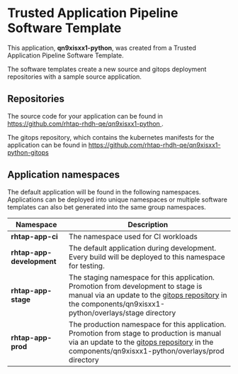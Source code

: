 # Trusted Application Pipeline Software Template

This application, **qn9xisxx1-python**, was created from a Trusted Application Pipeline Software Template.

The software templates create a new source and gitops deployment repositories with a sample source application. 

## Repositories

The source code for your application can be found in [https://github.com/rhtap-rhdh-qe/qn9xisxx1-python ](https://github.com/rhtap-rhdh-qe/qn9xisxx1-python ).
 
The gitops repository, which contains the kubernetes manifests for the application can be found in 
[https://github.com/rhtap-rhdh-qe/qn9xisxx1-python-gitops ](https://github.com/rhtap-rhdh-qe/qn9xisxx1-python-gitops ) 

## Application namespaces 

The default application will be found in the following namespaces. Applications can be deployed into unique namespaces or multiple software templates can also bet generated into the same group namespaces.  

|  Namespace   |  Description   |  
| -------- | -------- |
| **rhtap-app-ci** | The namespace used for CI workloads |
| **rhtap-app-development** | The default application during development. Every build will be deployed to this namespace for testing. |
| **rhtap-app-stage** | The staging namespace for this application. Promotion from development to stage is manual via an update to the [gitops repository](https://github.com/rhtap-rhdh-qe/qn9xisxx1-python-gitops ) in the components/qn9xisxx1-python/overlays/stage directory |
| **rhtap-app-prod** | The production namespace for this application. Promotion from stage to production is manual via an update to the [gitops repository](https://github.com/rhtap-rhdh-qe/qn9xisxx1-python-gitops ) in the components/qn9xisxx1-python/overlays/prod directory |